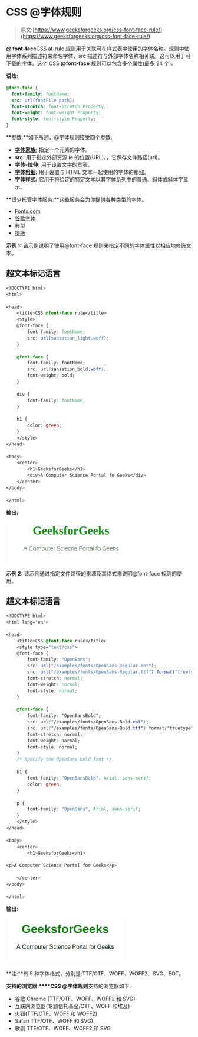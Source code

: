 # CSS @字体规则

> 原文:[https://www.geeksforgeeks.org/css-font-face-rule/](https://www.geeksforgeeks.org/css-font-face-rule/)

**@ font-face**[CSS at-rule 规则](https://www.geeksforgeeks.org/css-at-rules/)用于关联可在样式表中使用的字体名称。规则中使用字体系列描述符来命名字体，src 描述符与外部字体名称相关联。这可以用于可下载的字体。这个 CSS **@font-face** 规则可以包含多个属性(最多 24 个)。

**语法:**

```css
@font-face {
  font-family: fontName;
  src: url(fontFile path);
  font-stretch: font-stretch Property;
  font-weight: font-weight Property;
  font-style: font-style Property;
}
```

**参数:**如下所述，@字体规则接受四个参数:

*   [**字体家族:**](https://www.geeksforgeeks.org/css-font-family-property/) 指定一个元素的字体。
*   **src:** 用于指定外部资源 ie 的位置(URL)。，它保存文件路径(url)。
*   [**字体-拉伸:**](https://www.geeksforgeeks.org/css-font-stretch-property/) 用于设置文字的宽窄。
*   [**字体粗细:**](https://www.geeksforgeeks.org/css-font-weight-property/) 用于设置与 HTML 文本一起使用的字体的粗细。
*   [**字体样式:**](https://www.geeksforgeeks.org/css-font-style-property/) 它用于将给定的特定文本以其字体系列中的普通、斜体或斜体字显示。

**很少托管字体服务:**这些服务会为你提供各种类型的字体。

*   [Fonts.com](https://www.fonts.com)
*   [谷歌字体](https://fonts.google.com/)
*   典型
*   [排版](https://www.typography.com)

**示例 1:** 该示例说明了使用@font-face 规则来指定不同的字体属性以相应地修饰文本。

## 超文本标记语言

```css
<!DOCTYPE html>
<html>

<head>
    <title>CSS @font-face rule</title>
    <style>
    @font-face {
        font-family: fontName;
        src: url(sansation_light.woff);
    }

    @font-face {
        font-family: fontName;
        src: url(sansation_bold.woff);
        font-weight: bold;
    }

    div {
        font-family: fontName;
    }

    h1 {
        color: green;
    }
    </style>
</head>

<body>
    <center>
        <h1>GeeksforGeeks</h1>
        <div>A Computer Science Portal fo Geeks</div>
    </center>
</body>

</html>
```

**输出:**

![](img/ea161224dfb0ae5b9fa8a33757460743.png)

**示例 2:** 该示例通过指定文件路径的来源及其格式来说明@font-face 规则的使用。

## 超文本标记语言

```css
<!DOCTYPE html>
<html lang="en">

<head>
    <title>CSS @font-face rule</title>
    <style type="text/css">
    @font-face {
        font-family: "OpenSans";
        src: url("/examples/fonts/OpenSans-Regular.eot");
        src: url("/examples/fonts/OpenSans-Regular.ttf") format("truetype");
        font-stretch: normal;
        font-weight: normal;
        font-style: normal;
    }

    @font-face {
        font-family: "OpenSansBold";
        src: url("/examples/fonts/OpenSans-Bold.eot");
        src: url("/examples/fonts/OpenSans-Bold.ttf") format("truetype");
        font-stretch: normal;
        font-weight: normal;
        font-style: normal;
    }
    /* Specify the OpenSans bold font */

    h1 {
        font-family: "OpenSansBold", Arial, sans-serif;
        color: green;
    }

    p {
        font-family: "OpenSans", Arial, sans-serif;
    }
    </style>
</head>

<body>
    <center>
        <h1>GeeksforGeeks</h1>

<p>A Computer Science Portal for Geeks</p>

    </center>
</body>

</html>
```

**输出:**

![](img/01ecba8fab0a929d5d20bf6dc5bbdbd5.png)

**注:**有 5 种字体格式，分别是:TTF/OTF、WOFF、WOFF2、SVG、EOT。

**支持的浏览器:****CSS @字体规则**支持的浏览器如下:

*   谷歌 Chrome (TTF/OTF、WOFF、WOFF2 和 SVG)
*   互联网浏览器(专题信托基金/OTF、WOFF 和埃及)
*   火狐(TTF/OTF、WOFF 和 WOFF2)
*   Safari TTF/OTF、WOFF 和 SVG)
*   歌剧 TTF/OTF、WOFF、WOFF2 和 SVG